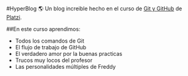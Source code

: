 #HyperBlog     🌎
Un blog increible hecho en el curso de [Git y GitHub](http://platzi.com/cursos/git-github/ "Git y GitHub") de [Platzi](http://platzi.com "Platzi").

##En este curso aprendimos:
* Todos los comandos de Git
* El flujo de trabajo de GitHub
* El verdadero amor por la buenas practicas
* Trucos muy locos del profesor
* Las personalidades múltiples de Freddy
